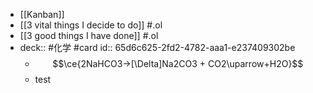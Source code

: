 - [[Kanban]]
- [[3 vital things I decide to do]] #.ol
- [[3 good things I have done]] #.ol
- deck:: #化学 #card
  id:: 65d6c625-2fd2-4782-aaa1-e237409302be
	- $$\ce{2NaHCO3->[\Delta]Na2CO3 + CO2\uparrow+H2O}$$
	- test